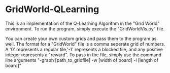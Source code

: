# GridWorld-QLearning

This is an implementation of the Q-Learning Algorithm in the "Grid World" environment. To run the program, simply execute the "GridWorldVis.py" file. 

You can create your own custom grids and pass them to the program as well. The format for a "GridWorld" file is a comma seperate grid of numbers. 
A '0' represents a regular tile,'-1' represents a blocked tile, and any positive integer represents a "reward". To pass in the file, simply use the command line arguments "-graph [path_to_gridfile] -w [width of board] -l [length of board]"

